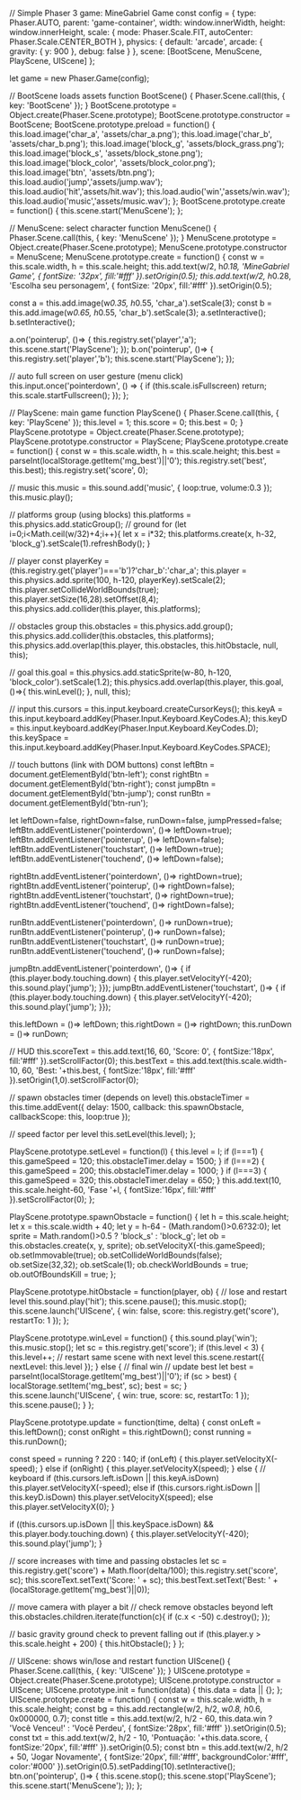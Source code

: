 
// Simple Phaser 3 game: MineGabriel Game
const config = {
  type: Phaser.AUTO,
  parent: 'game-container',
  width: window.innerWidth,
  height: window.innerHeight,
  scale: {
    mode: Phaser.Scale.FIT,
    autoCenter: Phaser.Scale.CENTER_BOTH
  },
  physics: {
    default: 'arcade',
    arcade: { gravity: { y: 900 }, debug: false }
  },
  scene: [BootScene, MenuScene, PlayScene, UIScene]
};

let game = new Phaser.Game(config);

// BootScene loads assets
function BootScene() {
  Phaser.Scene.call(this, { key: 'BootScene' });
}
BootScene.prototype = Object.create(Phaser.Scene.prototype);
BootScene.prototype.constructor = BootScene;
BootScene.prototype.preload = function() {
  this.load.image('char_a', 'assets/char_a.png');
  this.load.image('char_b', 'assets/char_b.png');
  this.load.image('block_g', 'assets/block_grass.png');
  this.load.image('block_s', 'assets/block_stone.png');
  this.load.image('block_color', 'assets/block_color.png');
  this.load.image('btn', 'assets/btn.png');
  this.load.audio('jump','assets/jump.wav');
  this.load.audio('hit','assets/hit.wav');
  this.load.audio('win','assets/win.wav');
  this.load.audio('music','assets/music.wav');
};
BootScene.prototype.create = function() {
  this.scene.start('MenuScene');
};

// MenuScene: select character
function MenuScene() {
  Phaser.Scene.call(this, { key: 'MenuScene' });
}
MenuScene.prototype = Object.create(Phaser.Scene.prototype);
MenuScene.prototype.constructor = MenuScene;
MenuScene.prototype.create = function() {
  const w = this.scale.width, h = this.scale.height;
  this.add.text(w/2, h*0.18, 'MineGabriel Game', { fontSize: '32px', fill:'#fff' }).setOrigin(0.5);
  this.add.text(w/2, h*0.28, 'Escolha seu personagem', { fontSize: '20px', fill:'#fff' }).setOrigin(0.5);

  const a = this.add.image(w*0.35, h*0.55, 'char_a').setScale(3);
  const b = this.add.image(w*0.65, h*0.55, 'char_b').setScale(3);
  a.setInteractive(); b.setInteractive();

  a.on('pointerup', ()=> { this.registry.set('player','a'); this.scene.start('PlayScene'); });
  b.on('pointerup', ()=> { this.registry.set('player','b'); this.scene.start('PlayScene'); });

  // auto full screen on user gesture (menu click)
  this.input.once('pointerdown', () => {
    if (this.scale.isFullscreen) return;
    this.scale.startFullscreen();
  });
};

// PlayScene: main game
function PlayScene() {
  Phaser.Scene.call(this, { key: 'PlayScene' });
  this.level = 1;
  this.score = 0;
  this.best = 0;
}
PlayScene.prototype = Object.create(Phaser.Scene.prototype);
PlayScene.prototype.constructor = PlayScene;
PlayScene.prototype.create = function() {
  const w = this.scale.width, h = this.scale.height;
  this.best = parseInt(localStorage.getItem('mg_best')||'0');
  this.registry.set('best', this.best);
  this.registry.set('score', 0);

  // music
  this.music = this.sound.add('music', { loop:true, volume:0.3 });
  this.music.play();

  // platforms group (using blocks)
  this.platforms = this.physics.add.staticGroup();
  // ground
  for (let i=0;i<Math.ceil(w/32)+4;i++){
    let x = i*32;
    this.platforms.create(x, h-32, 'block_g').setScale(1).refreshBody();
  }

  // player
  const playerKey = (this.registry.get('player')==='b')?'char_b':'char_a';
  this.player = this.physics.add.sprite(100, h-120, playerKey).setScale(2);
  this.player.setCollideWorldBounds(true);
  this.player.setSize(16,28).setOffset(8,4);
  this.physics.add.collider(this.player, this.platforms);

  // obstacles group
  this.obstacles = this.physics.add.group();
  this.physics.add.collider(this.obstacles, this.platforms);
  this.physics.add.overlap(this.player, this.obstacles, this.hitObstacle, null, this);

  // goal
  this.goal = this.physics.add.staticSprite(w-80, h-120, 'block_color').setScale(1.2);
  this.physics.add.overlap(this.player, this.goal, ()=>{ this.winLevel(); }, null, this);

  // input
  this.cursors = this.input.keyboard.createCursorKeys();
  this.keyA = this.input.keyboard.addKey(Phaser.Input.Keyboard.KeyCodes.A);
  this.keyD = this.input.keyboard.addKey(Phaser.Input.Keyboard.KeyCodes.D);
  this.keySpace = this.input.keyboard.addKey(Phaser.Input.Keyboard.KeyCodes.SPACE);

  // touch buttons (link with DOM buttons)
  const leftBtn = document.getElementById('btn-left');
  const rightBtn = document.getElementById('btn-right');
  const jumpBtn = document.getElementById('btn-jump');
  const runBtn = document.getElementById('btn-run');

  let leftDown=false, rightDown=false, runDown=false, jumpPressed=false;
  leftBtn.addEventListener('pointerdown', ()=> leftDown=true);
  leftBtn.addEventListener('pointerup', ()=> leftDown=false);
  leftBtn.addEventListener('touchstart', ()=> leftDown=true);
  leftBtn.addEventListener('touchend', ()=> leftDown=false);

  rightBtn.addEventListener('pointerdown', ()=> rightDown=true);
  rightBtn.addEventListener('pointerup', ()=> rightDown=false);
  rightBtn.addEventListener('touchstart', ()=> rightDown=true);
  rightBtn.addEventListener('touchend', ()=> rightDown=false);

  runBtn.addEventListener('pointerdown', ()=> runDown=true);
  runBtn.addEventListener('pointerup', ()=> runDown=false);
  runBtn.addEventListener('touchstart', ()=> runDown=true);
  runBtn.addEventListener('touchend', ()=> runDown=false);

  jumpBtn.addEventListener('pointerdown', ()=> { if (this.player.body.touching.down) { this.player.setVelocityY(-420); this.sound.play('jump'); }});
  jumpBtn.addEventListener('touchstart', ()=> { if (this.player.body.touching.down) { this.player.setVelocityY(-420); this.sound.play('jump'); }});

  this.leftDown = ()=> leftDown;
  this.rightDown = ()=> rightDown;
  this.runDown = ()=> runDown;

  // HUD
  this.scoreText = this.add.text(16, 60, 'Score: 0', { fontSize:'18px', fill:'#fff' }).setScrollFactor(0);
  this.bestText = this.add.text(this.scale.width-10, 60, 'Best: '+this.best, { fontSize:'18px', fill:'#fff' }).setOrigin(1,0).setScrollFactor(0);

  // spawn obstacles timer (depends on level)
  this.obstacleTimer = this.time.addEvent({ delay: 1500, callback: this.spawnObstacle, callbackScope: this, loop:true });

  // speed factor per level
  this.setLevel(this.level);
};

PlayScene.prototype.setLevel = function(l) {
  this.level = l;
  if (l===1) { this.gameSpeed = 120; this.obstacleTimer.delay = 1500; }
  if (l===2) { this.gameSpeed = 200; this.obstacleTimer.delay = 1000; }
  if (l===3) { this.gameSpeed = 320; this.obstacleTimer.delay = 650; }
  this.add.text(10, this.scale.height-60, 'Fase '+l, { fontSize:'16px', fill:'#fff' }).setScrollFactor(0);
};

PlayScene.prototype.spawnObstacle = function() {
  let h = this.scale.height;
  let x = this.scale.width + 40;
  let y = h-64 - (Math.random()>0.6?32:0);
  let sprite = Math.random()>0.5 ? 'block_s' : 'block_g';
  let ob = this.obstacles.create(x, y, sprite);
  ob.setVelocityX(-this.gameSpeed);
  ob.setImmovable(true);
  ob.setCollideWorldBounds(false);
  ob.setSize(32,32);
  ob.setScale(1);
  ob.checkWorldBounds = true;
  ob.outOfBoundsKill = true;
};

PlayScene.prototype.hitObstacle = function(player, ob) {
  // lose and restart level
  this.sound.play('hit');
  this.scene.pause();
  this.music.stop();
  this.scene.launch('UIScene', { win: false, score: this.registry.get('score'), restartTo: 1 });
};

PlayScene.prototype.winLevel = function() {
  this.sound.play('win');
  this.music.stop();
  let sc = this.registry.get('score');
  if (this.level < 3) {
    this.level++;
    // restart same scene with next level
    this.scene.restart({ nextLevel: this.level });
  } else {
    // final win
    // update best
    let best = parseInt(localStorage.getItem('mg_best')||'0');
    if (sc > best) { localStorage.setItem('mg_best', sc); best = sc; }
    this.scene.launch('UIScene', { win: true, score: sc, restartTo: 1 });
    this.scene.pause();
  }
};

PlayScene.prototype.update = function(time, delta) {
  const onLeft = this.leftDown();
  const onRight = this.rightDown();
  const running = this.runDown();

  const speed = running ? 220 : 140;
  if (onLeft) {
    this.player.setVelocityX(-speed);
  } else if (onRight) {
    this.player.setVelocityX(speed);
  } else {
    // keyboard
    if (this.cursors.left.isDown || this.keyA.isDown) this.player.setVelocityX(-speed);
    else if (this.cursors.right.isDown || this.keyD.isDown) this.player.setVelocityX(speed);
    else this.player.setVelocityX(0);
  }

  if ((this.cursors.up.isDown || this.keySpace.isDown) && this.player.body.touching.down) {
    this.player.setVelocityY(-420);
    this.sound.play('jump');
  }

  // score increases with time and passing obstacles
  let sc = this.registry.get('score') + Math.floor(delta/100);
  this.registry.set('score', sc);
  this.scoreText.setText('Score: ' + sc);
  this.bestText.setText('Best: ' + (localStorage.getItem('mg_best')||0));

  // move camera with player a bit
  // check remove obstacles beyond left
  this.obstacles.children.iterate(function(c){
    if (c.x < -50) c.destroy();
  });

  // basic gravity ground check to prevent falling out
  if (this.player.y > this.scale.height + 200) {
    this.hitObstacle();
  }
};

// UIScene: shows win/lose and restart
function UIScene() {
  Phaser.Scene.call(this, { key: 'UIScene' });
}
UIScene.prototype = Object.create(Phaser.Scene.prototype);
UIScene.prototype.constructor = UIScene;
UIScene.prototype.init = function(data) {
  this.data = data || {};
};
UIScene.prototype.create = function() {
  const w = this.scale.width, h = this.scale.height;
  const bg = this.add.rectangle(w/2, h/2, w*0.8, h*0.6, 0x000000, 0.7);
  const title = this.add.text(w/2, h/2 - 60, this.data.win ? 'Você Venceu!' : 'Você Perdeu', { fontSize:'28px', fill:'#fff' }).setOrigin(0.5);
  const txt = this.add.text(w/2, h/2 - 10, 'Pontuação: '+this.data.score, { fontSize:'20px', fill:'#fff' }).setOrigin(0.5);
  const btn = this.add.text(w/2, h/2 + 50, 'Jogar Novamente', { fontSize:'20px', fill:'#fff', backgroundColor:'#fff', color:'#000' }).setOrigin(0.5).setPadding(10).setInteractive();
  btn.on('pointerup', ()=> {
    this.scene.stop();
    this.scene.stop('PlayScene');
    this.scene.start('MenuScene');
  });
};
